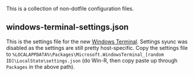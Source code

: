 This is a collection of non-dotfile configuration files.

## windows-terminal-settings.json

This is the settings file for the new [Windows Terminal][win-terminal].
Settings syunc was disabled as the settings are still pretty host-specific.
Copy the settings file to
`%LOCALAPPDATA%\Packages\Microsoft.WindowsTerminal_[random ID]\LocalState\settings.json`
(do Win-R, then copy paste up through `Packages` in the above path).

[win-terminal]: https://github.com/microsoft/terminal
